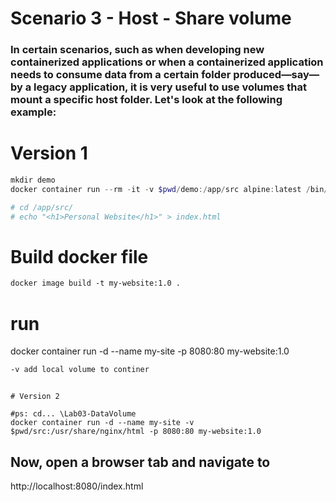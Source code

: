 # Scenario 3 - Host - Share volume
### In certain scenarios, such as when developing new containerized applications or when a containerized application needs to consume data from a certain folder produced—say—by a legacy application, it is very useful to use volumes that mount a specific host folder. Let's look at the following example:


# Version 1

```powershell
mkdir demo
docker container run --rm -it -v $pwd/demo:/app/src alpine:latest /bin/sh

# cd /app/src/
# echo "<h1>Personal Website</h1>" > index.html  

```

# Build docker file
```dockerfile
docker image build -t my-website:1.0 .
```

# run 
docker container run -d --name my-site -p 8080:80 my-website:1.0

```dockerfile
-v add local volume to continer
```

```

# Version 2

#ps: cd... \Lab03-DataVolume
docker container run -d --name my-site -v $pwd/src:/usr/share/nginx/html -p 8080:80 my-website:1.0
```

## Now, open a browser tab and navigate to 
http://localhost:8080/index.html



